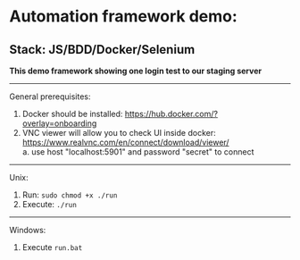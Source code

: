 # Automation framework demo:
##  Stack: JS/BDD/Docker/Selenium

**This demo framework showing one login test to our staging server**
  ***
  General prerequisites:
  1) Docker should be installed: https://hub.docker.com/?overlay=onboarding
  2) VNC viewer will allow you to check UI inside docker: https://www.realvnc.com/en/connect/download/viewer/  
    a. use host "localhost:5901" and password "secret" to connect
  ***
  Unix:
  1) Run: ``sudo chmod +x ./run``
  2) Execute: ``./run``
  ***
  Windows:
  1) Execute ``run.bat``
